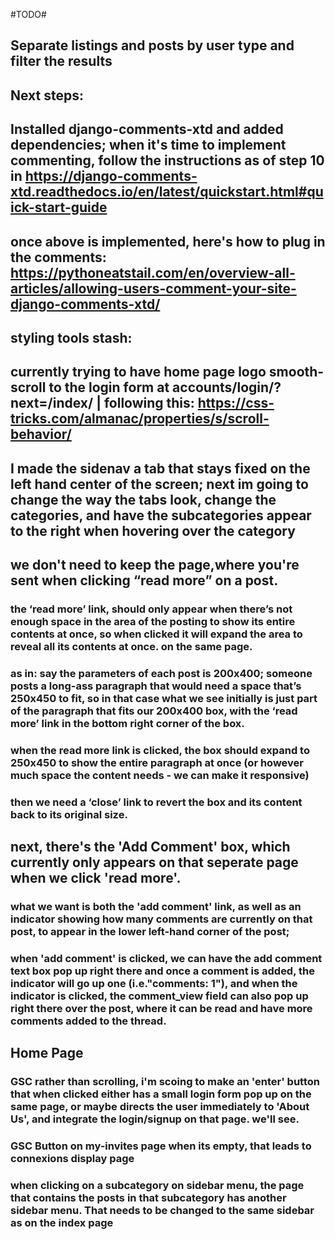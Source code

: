 #TODO#



## Separate listings and posts by user type and filter the results

## Next steps:

## Installed django-comments-xtd and added dependencies; when it's time to implement commenting, follow the instructions as of step 10 in https://django-comments-xtd.readthedocs.io/en/latest/quickstart.html#quick-start-guide

## once above is implemented, here's how to plug in the comments: https://pythoneatstail.com/en/overview-all-articles/allowing-users-comment-your-site-django-comments-xtd/

## styling tools stash: 
## 
## currently trying to have home page logo smooth-scroll to the login form at accounts/login/?next=/index/ | following this: https://css-tricks.com/almanac/properties/s/scroll-behavior/




 <!-- GSC  -->
## I made the sidenav a tab that stays fixed on the left hand center of the screen; next im going to change the way the tabs look, change the categories, and have the subcategories appear to the right when hovering over the category

<!-- GSC -->
##  we don't need to keep the page,where you're sent when clicking “read more” on a post.

 <!-- GSC  -->
### the ‘read more’ link, should only appear when there’s not enough space in the area of the posting to show its entire contents at once, so when clicked it will expand the area to reveal all its contents at once. on the same page. 

<!-- GSC -->
###  as in: say the parameters of each post is 200x400; someone posts a long-ass paragraph that would need a space that’s 250x450 to fit, so in that case what we see initially is just part of the paragraph that fits our 200x400 box, with the ‘read more’ link in the bottom right corner of the box.

<!-- GSC -->
###  when the read more link is clicked, the box should expand to 250x450 to show the entire paragraph at once (or however much space the content needs - we can make it responsive)

### then we need a ‘close’ link to revert the box and its content back to its original size.

## next, there's the 'Add Comment' box, which currently only appears on that seperate page when we click 'read more'. 

### what we want is both the 'add comment' link, as well as an indicator showing how many comments are currently on that post, to appear in the lower left-hand corner of the post; 

### when 'add comment' is clicked, we can have the add comment text box pop up right there and once a comment is added, the indicator will go up one (i.e."comments: 1"), and when the indicator is clicked, the comment_view field can also pop up right there over the post, where it can be read and have more comments added to the thread.

## Home Page

### GSC rather than scrolling, i'm scoing to make an 'enter' button that when clicked either has a small login form pop up on the same page, or maybe directs the user immediately to 'About Us', and integrate the login/signup on that page. we'll see. 


### GSC Button on my-invites page when its empty, that leads to connexions display page

### when clicking on a subcategory on sidebar menu, the page that contains the posts in that subcategory has another sidebar menu. That needs to be changed to the same sidebar as on the index page
